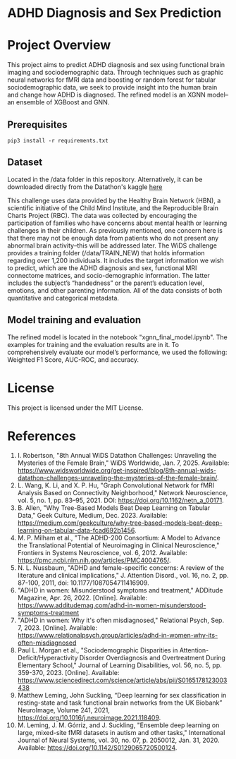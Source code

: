 # ADHD Diagnosis and Sex Prediction

# Project Overview
This project aims to predict ADHD diagnosis and sex using functional brain imaging and sociodemographic data. Through techniques such as graphic neural networks for fMRI data and boosting or random forest for tabular sociodemographic data, we seek to provide insight into the human brain and change how ADHD is diagnosed. The refined model is an XGNN model–an ensemble of XGBoost and GNN. 

## Prerequisites
```
pip3 install -r requirements.txt
```

## Dataset
Located in the /data folder in this repository. Alternatively, it can be downloaded directly from the Datathon's kaggle [here](https://www.kaggle.com/competitions/widsdatathon2025/data)

This challenge uses data provided by the Healthy Brain Network (HBN), a scientific initiative of the Child Mind Institute, and the Reproducible Brain Charts Project (RBC). The data was collected by encouraging the participation of families who have concerns about mental health or learning challenges in their children. As previously mentioned, one concern here is that there may not be enough data from patients who do not present any abnormal brain activity–this will be addressed later. 
The WiDS challenge provides a training folder (/data/TRAIN_NEW) that holds information regarding over 1,200 individuals. It includes the target information we wish to predict, which are the ADHD diagnosis and sex, functional MRI connectome matrices, and socio-demographic information. The latter includes the subject’s “handedness” or the parent’s education level, emotions, and other parenting information. All of the data consists of both quantitative and categorical metadata. 

## Model training and evaluation
The refined model is located in the notebook "xgnn_final_model.ipynb". The examples for training and the evaluation results are in it. To comprehensively evaluate our model’s performance, we used the following: Weighted F1 Score, AUC-ROC, and accuracy.

# License
This project is licensed under the MIT License.

# References
1. I. Robertson, "8th Annual WiDS Datathon Challenges: Unraveling the Mysteries of the Female Brain," WiDS Worldwide, Jan. 7, 2025. Available: https://www.widsworldwide.org/get-inspired/blog/8th-annual-wids-datathon-challenges-unraveling-the-mysteries-of-the-female-brain/.
2. L. Wang, K. Li, and X. P. Hu, "Graph Convolutional Network for fMRI Analysis Based on Connectivity Neighborhood," Network Neuroscience, vol. 5, no. 1, pp. 83–95, 2021. DOI: https://doi.org/10.1162/netn_a_00171.
3. B. Allen, "Why Tree-Based Models Beat Deep Learning on Tabular Data," Geek Culture, Medium, Dec. 2023. Available: https://medium.com/geekculture/why-tree-based-models-beat-deep-learning-on-tabular-data-fcad692b1456.
4. M. P. Milham et al., "The ADHD-200 Consortium: A Model to Advance the Translational Potential of Neuroimaging in Clinical Neuroscience," Frontiers in Systems Neuroscience, vol. 6, 2012. Available: https://pmc.ncbi.nlm.nih.gov/articles/PMC4004765/.
5. N. L. Nussbaum, "ADHD and female-specific concerns: A review of the literature and clinical implications," J. Attention Disord., vol. 16, no. 2, pp. 87-100, 2011, doi: 10.1177/1087054711416909.
6. "ADHD in women: Misunderstood symptoms and treatment," ADDitude Magazine, Apr. 26, 2022. [Online]. Available: https://www.additudemag.com/adhd-in-women-misunderstood-symptoms-treatment
7. "ADHD in women: Why it's often misdiagnosed," Relational Psych, Sep. 7, 2023. [Online]. Available: https://www.relationalpsych.group/articles/adhd-in-women-why-its-often-misdiagnosed
8. Paul L. Morgan et al., "Sociodemographic Disparities in Attention-Deficit/Hyperactivity Disorder Overdiagnosis and Overtreatment During Elementary School," Journal of Learning Disabilities, vol. 56, no. 5, pp. 359-370, 2023. [Online]. Available: https://www.sciencedirect.com/science/article/abs/pii/S0165178123003438
9. Matthew Leming, John Suckling, “Deep learning for sex classification in resting-state and task functional brain networks from the UK Biobank” NeuroImage, Volume 241, 2021, https://doi.org/10.1016/j.neuroimage.2021.118409.
10. M. Leming, J. M. Górriz, and J. Suckling, "Ensemble deep learning on large, mixed-site fMRI datasets in autism and other tasks," International Journal of Neural Systems, vol. 30, no. 07, p. 2050012, Jan. 31, 2020. Available: https://doi.org/10.1142/S0129065720500124.

